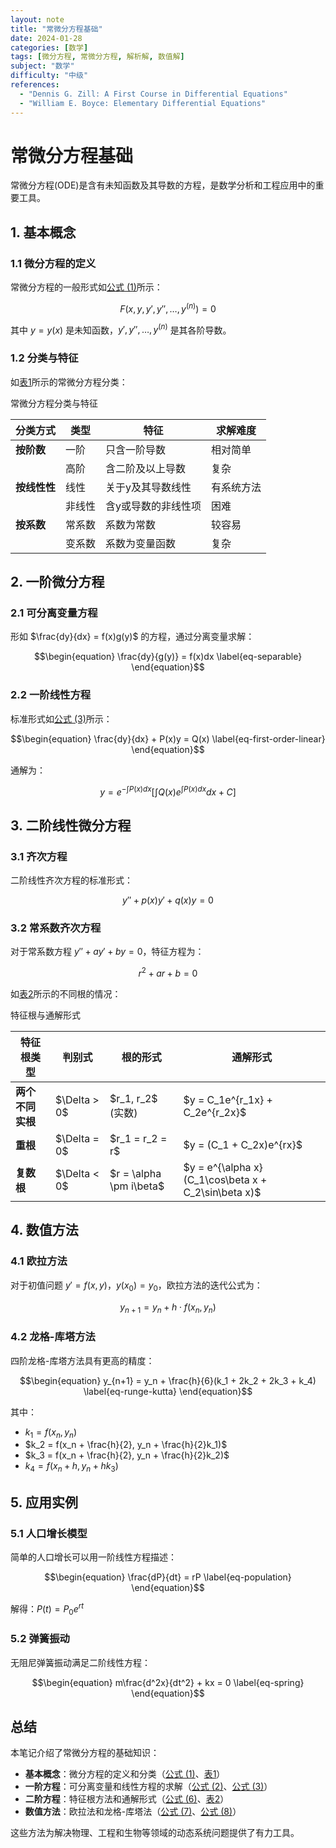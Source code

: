 ```yaml
---
layout: note
title: "常微分方程基础"
date: 2024-01-28
categories: [数学]
tags: [微分方程, 常微分方程, 解析解, 数值解]
subject: "数学"
difficulty: "中级"
references:
  - "Dennis G. Zill: A First Course in Differential Equations"
  - "William E. Boyce: Elementary Differential Equations"
---
```


# 常微分方程基础

常微分方程(ODE)是含有未知函数及其导数的方程，是数学分析和工程应用中的重要工具。

## 1. 基本概念

### 1.1 微分方程的定义

常微分方程的一般形式如[公式 (1)](#eq-general-ode)所示：

$$\begin{equation}
F(x, y, y', y'', \ldots, y^{(n)}) = 0 \label{eq-general-ode}
\end{equation}$$

其中 $y = y(x)$ 是未知函数，$y', y'', \ldots, y^{(n)}$ 是其各阶导数。

### 1.2 分类与特征

如[表1](#table-ode-classification)所示的常微分方程分类：

<div id="table-ode-classification" class="table-wrapper">
<div class="table-caption">常微分方程分类与特征</div>

<table>
<thead>
<tr>
  <th>分类方式</th>
  <th>类型</th>
  <th>特征</th>
  <th>求解难度</th>
</tr>
</thead>
<tbody>
<tr>
  <td><strong>按阶数</strong></td>
  <td>一阶</td>
  <td>只含一阶导数</td>
  <td>相对简单</td>
</tr>
<tr>
  <td></td>
  <td>高阶</td>
  <td>含二阶及以上导数</td>
  <td>复杂</td>
</tr>
<tr>
  <td><strong>按线性性</strong></td>
  <td>线性</td>
  <td>关于y及其导数线性</td>
  <td>有系统方法</td>
</tr>
<tr>
  <td></td>
  <td>非线性</td>
  <td>含y或导数的非线性项</td>
  <td>困难</td>
</tr>
<tr>
  <td><strong>按系数</strong></td>
  <td>常系数</td>
  <td>系数为常数</td>
  <td>较容易</td>
</tr>
<tr>
  <td></td>
  <td>变系数</td>
  <td>系数为变量函数</td>
  <td>复杂</td>
</tr>
</tbody>
</table>

</div>

## 2. 一阶微分方程

### 2.1 可分离变量方程

形如 $\frac{dy}{dx} = f(x)g(y)$ 的方程，通过分离变量求解：

$$\begin{equation}
\frac{dy}{g(y)} = f(x)dx \label{eq-separable}
\end{equation}$$

### 2.2 一阶线性方程

标准形式如[公式 (3)](#eq-first-order-linear)所示：

$$\begin{equation}
\frac{dy}{dx} + P(x)y = Q(x) \label{eq-first-order-linear}
\end{equation}$$

通解为：

$$\begin{equation}
y = e^{-\int P(x)dx}\left[\int Q(x)e^{\int P(x)dx}dx + C\right] \label{eq-first-order-solution}
\end{equation}$$

## 3. 二阶线性微分方程

### 3.1 齐次方程

二阶线性齐次方程的标准形式：

$$\begin{equation}
y'' + p(x)y' + q(x)y = 0 \label{eq-second-order-homogeneous}
\end{equation}$$

### 3.2 常系数齐次方程

对于常系数方程 $y'' + ay' + by = 0$，特征方程为：

$$\begin{equation}
r^2 + ar + b = 0 \label{eq-characteristic}
\end{equation}$$

如[表2](#table-characteristic-roots)所示的不同根的情况：

<div id="table-characteristic-roots" class="table-wrapper">
<div class="table-caption">特征根与通解形式</div>

<table>
<thead>
<tr>
  <th>特征根类型</th>
  <th>判别式</th>
  <th>根的形式</th>
  <th>通解形式</th>
</tr>
</thead>
<tbody>
<tr>
  <td><strong>两个不同实根</strong></td>
  <td>$\Delta > 0$</td>
  <td>$r_1, r_2$ (实数)</td>
  <td>$y = C_1e^{r_1x} + C_2e^{r_2x}$</td>
</tr>
<tr>
  <td><strong>重根</strong></td>
  <td>$\Delta = 0$</td>
  <td>$r_1 = r_2 = r$</td>
  <td>$y = (C_1 + C_2x)e^{rx}$</td>
</tr>
<tr>
  <td><strong>复数根</strong></td>
  <td>$\Delta < 0$</td>
  <td>$r = \alpha \pm i\beta$</td>
  <td>$y = e^{\alpha x}(C_1\cos\beta x + C_2\sin\beta x)$</td>
</tr>
</tbody>
</table>

</div>

## 4. 数值方法

### 4.1 欧拉方法

对于初值问题 $y' = f(x,y)$，$y(x_0) = y_0$，欧拉方法的迭代公式为：

$$\begin{equation}
y_{n+1} = y_n + h \cdot f(x_n, y_n) \label{eq-euler}
\end{equation}$$

### 4.2 龙格-库塔方法

四阶龙格-库塔方法具有更高的精度：

$$\begin{equation}
y_{n+1} = y_n + \frac{h}{6}(k_1 + 2k_2 + 2k_3 + k_4) \label{eq-runge-kutta}
\end{equation}$$

其中：
- $k_1 = f(x_n, y_n)$
- $k_2 = f(x_n + \frac{h}{2}, y_n + \frac{h}{2}k_1)$
- $k_3 = f(x_n + \frac{h}{2}, y_n + \frac{h}{2}k_2)$
- $k_4 = f(x_n + h, y_n + hk_3)$

## 5. 应用实例

### 5.1 人口增长模型

简单的人口增长可以用一阶线性方程描述：

$$\begin{equation}
\frac{dP}{dt} = rP \label{eq-population}
\end{equation}$$

解得：$P(t) = P_0 e^{rt}$

### 5.2 弹簧振动

无阻尼弹簧振动满足二阶线性方程：

$$\begin{equation}
m\frac{d^2x}{dt^2} + kx = 0 \label{eq-spring}
\end{equation}$$

## 总结

本笔记介绍了常微分方程的基础知识：

- **基本概念**：微分方程的定义和分类（[公式 (1)](#eq-general-ode)、[表1](#table-ode-classification)）
- **一阶方程**：可分离变量和线性方程的求解（[公式 (2)](#eq-separable)、[公式 (3)](#eq-first-order-linear)）
- **二阶方程**：特征根方法和通解形式（[公式 (6)](#eq-characteristic)、[表2](#table-characteristic-roots)）
- **数值方法**：欧拉法和龙格-库塔法（[公式 (7)](#eq-euler)、[公式 (8)](#eq-runge-kutta)）

这些方法为解决物理、工程和生物等领域的动态系统问题提供了有力工具。 